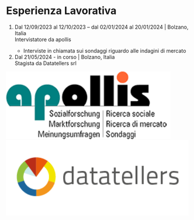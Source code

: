 <!DOCTYPE html>
<html lang="en"> 
 <head>
  <meta charset="utf-8">
    <meta name="viewport" content="width=device-width">
  <link href="styles.css" rel="stylesheet" type="text/css"/>
 </head>
 <body>
   <h1> Esperienza Lavorativa </h1>
    <p> 
    <ol> <li> Dal 12/09/2023 al 12/10/2023 – dal 02/01/2024 al 20/01/2024 | Bolzano, Italia </li>
     Intervistatore da apollis 
    <ul>
      <li> Interviste in chiamata sui sondaggi riguardo alle indagini di mercato </li> 
    </ul>
      <li> Dal 21/05/2024 - in corso | Bolzano, Italia</li>
      Stagista da Datatellers srl
    </ol>
  </p>
  <img src="https://github.com/faizan-nd/faizan-nd.github.io/blob/main/apollis.gif" width ="450">
  <img src="https://github.com/faizan-nd/faizan-nd.github.io/blob/main/dt_logo_google.png" width="500">
</body>
</html>
